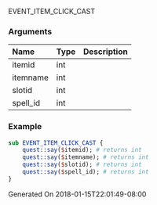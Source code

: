 EVENT_ITEM_CLICK_CAST
### Arguments
**Name**|**Type**|**Description**
:-----|:-----|:-----
itemid|int|
itemname|int|
slotid|int|
spell_id|int|
### Example
```perl
sub EVENT_ITEM_CLICK_CAST {
	quest::say($itemid); # returns int
	quest::say($itemname); # returns int
	quest::say($slotid); # returns int
	quest::say($spell_id); # returns int
}
```

Generated On 2018-01-15T22:01:49-08:00